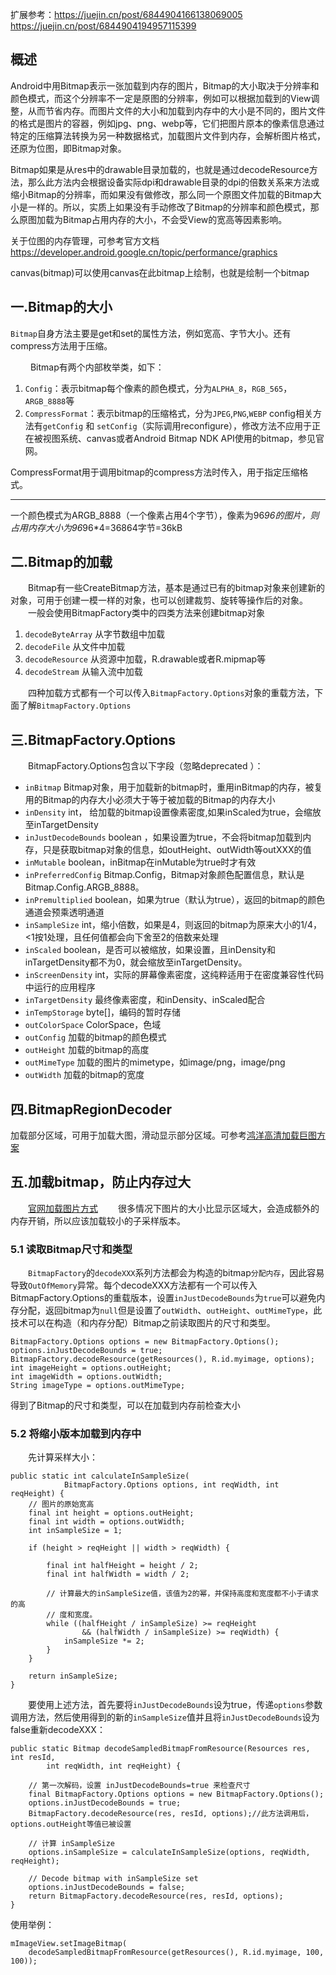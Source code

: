 扩展参考：https://juejin.cn/post/6844904166138069005  https://juejin.cn/post/6844904194957115399

## 概述
Android中用Bitmap表示一张加载到内存的图片，Bitmap的大小取决于分辨率和颜色模式，而这个分辨率不一定是原图的分辨率，例如可以根据加载到的View调整，从而节省内存。而图片文件的大小和加载到内存中的大小是不同的，图片文件的格式是图片的容器，例如jpg、png、webp等，它们把图片原本的像素信息通过特定的压缩算法转换为另一种数据格式，加载图片文件到内存，会解析图片格式，还原为位图，即Bitmap对象。

Bitmap如果是从res中的drawable目录加载的，也就是通过decodeResource方法，那么此方法内会根据设备实际dpi和drawable目录的dpi的倍数关系来方法或缩小Bitmap的分辨率，而如果没有做修改，那么同一个原图文件加载的Bitmap大小是一样的。所以，实质上如果没有手动修改了Bitmap的分辨率和颜色模式，那么原图加载为Bitmap占用内存的大小，不会受View的宽高等因素影响。

关于位图的内存管理，可参考官方文档 https://developer.android.google.cn/topic/performance/graphics

canvas(bitmap)可以使用canvas在此bitmap上绘制，也就是绘制一个bitmap

## 一.Bitmap的大小
`Bitmap`自身方法主要是get和set的属性方法，例如宽高、字节大小。还有compress方法用于压缩。

&emsp;&emsp;&#160;Bitmap有两个内部枚举类，如下：
1. `Config`：表示bitmap每个像素的颜色模式，分为`ALPHA_8`，`RGB_565`，`ARGB_8888`等
2. `CompressFormat`：表示bitmap的压缩格式，分为`JPEG`,`PNG`,`WEBP`
config相关方法有`getConfig` 和 `setConfig`（实际调用reconfigure），修改方法不应用于正在被视图系统、canvas或者Android Bitmap NDK API使用的bitmap，参见官网。

CompressFormat用于调用bitmap的compress方法时传入，用于指定压缩格式。
***
一个颜色模式为ARGB_8888（一个像素占用4个字节），像素为96*96的图片，则占用内存大小为96*96*4=36864字节=36kB

## 二.Bitmap的加载
&emsp;&emsp;Bitmap有一些CreateBitmap方法，基本是通过已有的bitmap对象来创建新的对象，可用于创建一模一样的对象，也可以创建裁剪、旋转等操作后的对象。
&emsp;&emsp;一般会使用BitmapFactory类中的四类方法来创建bitmap对象
1. `decodeByteArray`   从字节数组中加载
2. `decodeFile`   从文件中加载
3. `decodeResource`   从资源中加载，R.drawable或者R.mipmap等
4. `decodeStream`   从输入流中加载

&emsp;&emsp;四种加载方式都有一个可以传入`BitmapFactory.Options`对象的重载方法，下面了解`BitmapFactory.Options`
## 三.BitmapFactory.Options
&emsp;&emsp;BitmapFactory.Options包含以下字段（忽略deprecated ）：
* `inBitmap`  Bitmap对象，用于加载新的bitmap时，重用inBitmap的内存，被复用的Bitmap的内存大小必须大于等于被加载的Bitmap的内存大小
* `inDensity` int， 给加载的bitmap设置像素密度,如果inScaled为true，会缩放至inTargetDensity
* `inJustDecodeBounds`  boolean ，如果设置为true，不会将bitmap加载到内存，只是获取bitmap对象的信息，如outHeight、outWidth等outXXX的值
* `inMutable`  boolean，inBitmap在inMutable为true时才有效
* `inPreferredConfig`  Bitmap.Config，Bitmap对象颜色配置信息，默认是Bitmap.Config.ARGB_8888。
* `inPremultiplied`  boolean，如果为true（默认为true），返回的bitmap的颜色通道会预乘透明通道
* `inSampleSize`  int，缩小倍数，如果是4，则返回的bitmap为原来大小的1/4，<1按1处理，且任何值都会向下舍至2的倍数来处理
* `inScaled`  boolean，是否可以被缩放，如果设置，且inDensity和inTargetDensity都不为0，就会缩放至inTargetDensity。
* `inScreenDensity`  int，实际的屏幕像素密度，这纯粹适用于在密度兼容性代码中运行的应用程序
* `inTargetDensity`  最终像素密度，和inDensity、inScaled配合
* `inTempStorage`  byte[]，编码的暂时存储
* `outColorSpace`  ColorSpace，色域
* `outConfig`  加载的bitmap的颜色模式
* `outHeight`  加载的bitmap的高度
* `outMimeType`  加载的图片的mimetype，如image/png，image/png
* `outWidth`  加载的bitmap的宽度

## 四.BitmapRegionDecoder
加载部分区域，可用于加载大图，滑动显示部分区域。可参考[鸿洋高清加载巨图方案](https://blog.csdn.net/lmj623565791/article/details/49300989/)

## 五.加载bitmap，防止内存过大
&emsp;&emsp;[官网加载图片方式](https://developer.android.google.cn/topic/performance/graphics/load-bitmap)
&emsp;&emsp;很多情况下图片的大小比显示区域大，会造成额外的内存开销，所以应该加载较小的子采样版本。
### 5.1 读取Bitmap尺寸和类型
&emsp;&emsp;`BitmapFactory`的`decodeXXX`系列方法都会为构造的bitmap`分配内存`，因此容易导致`OutOfMemory`异常。每个decodeXXX方法都有一个可以传入BitmapFactory.Options的重载版本，设置`inJustDecodeBounds`为`true`可以避免内存分配，返回bitmap为`null`但是设置了`outWidth`、`outHeight`、`outMimeType`，此技术可以在构造（和内存分配）Bitmap之前读取图片的尺寸和类型。
```
BitmapFactory.Options options = new BitmapFactory.Options();
options.inJustDecodeBounds = true;
BitmapFactory.decodeResource(getResources(), R.id.myimage, options);
int imageHeight = options.outHeight;
int imageWidth = options.outWidth;
String imageType = options.outMimeType;
```
得到了Bitmap的尺寸和类型，可以在加载到内存前检查大小
### 5.2 将缩小版本加载到内存中
&emsp;&emsp;先计算采样大小：
```
public static int calculateInSampleSize(
            BitmapFactory.Options options, int reqWidth, int reqHeight) {
    // 图片的原始宽高
    final int height = options.outHeight;
    final int width = options.outWidth;
    int inSampleSize = 1;

    if (height > reqHeight || width > reqWidth) {

        final int halfHeight = height / 2;
        final int halfWidth = width / 2;

        // 计算最大的inSampleSize值，该值为2的幂，并保持高度和宽度都不小于请求的高
        // 度和宽度。
        while ((halfHeight / inSampleSize) >= reqHeight
                && (halfWidth / inSampleSize) >= reqWidth) {
            inSampleSize *= 2;
        }
    }

    return inSampleSize;
}
```
&emsp;&emsp;要使用上述方法，首先要将`inJustDecodeBounds`设为true，传递`options`参数调用方法，然后使用得到的新的`inSampleSize`值并且将`inJustDecodeBounds`设为false重新decodeXXX：
```
public static Bitmap decodeSampledBitmapFromResource(Resources res, int resId,
        int reqWidth, int reqHeight) {

    // 第一次解码，设置 inJustDecodeBounds=true 来检查尺寸
    final BitmapFactory.Options options = new BitmapFactory.Options();
    options.inJustDecodeBounds = true;
    BitmapFactory.decodeResource(res, resId, options);//此方法调用后，options.outHeight等值已被设置

    // 计算 inSampleSize
    options.inSampleSize = calculateInSampleSize(options, reqWidth, reqHeight);

    // Decode bitmap with inSampleSize set
    options.inJustDecodeBounds = false;
    return BitmapFactory.decodeResource(res, resId, options);
}
```
使用举例：
```
mImageView.setImageBitmap(
    decodeSampledBitmapFromResource(getResources(), R.id.myimage, 100, 100));
```